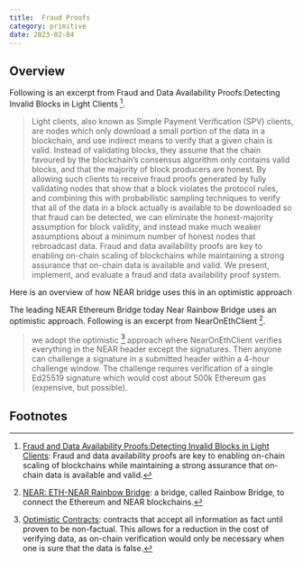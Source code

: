 ```yaml
---
title:  Fraud Proofs
category: primitive
date: 2023-02-04
---
```


## Overview

Following is an excerpt from Fraud and Data Availability Proofs:Detecting Invalid Blocks in Light Clients [^1].

> Light clients, also known as Simple Payment Verification (SPV) clients, are nodes which only download a small portion of the data in a blockchain, and use indirect means to verify that a given chain is valid. Instead of validating blocks, they assume that the chain favoured by the blockchain’s consensus algorithm only contains valid blocks, and that the majority of block producers are honest. By allowing such clients to receive fraud proofs generated by fully validating nodes that show that a block violates the protocol rules, and combining this with probabilistic sampling techniques to verify that all of the data in a block actually is available to be downloaded so that fraud can be detected, we can eliminate the honest-majority assumption for block validity, and instead make much weaker assumptions about a minimum number of honest nodes that rebroadcast data. Fraud and data availability proofs are key to enabling on-chain scaling of blockchains while maintaining a strong assurance that on-chain data is available and valid. We present, implement, and evaluate a fraud and data availability proof system.

Here is an overview of how NEAR bridge uses this in an optimistic approach

The leading NEAR Ethereum Bridge today Near Rainbow Bridge uses an optimistic approach.  Following is an excerpt from NearOnEthClient [^near-1].
> we adopt the optimistic [^near-2] approach where NearOnEthClient verifies everything in the NEAR header except the signatures. Then anyone can challenge a signature in a submitted header within a 4-hour challenge window. The challenge requires verification of a single Ed25519 signature which would cost about 500k Ethereum gas (expensive, but possible).

## Footnotes

[^1]: [Fraud and Data Availability Proofs:Detecting Invalid Blocks in Light Clients](http://www0.cs.ucl.ac.uk/staff/M.AlBassam/publications/fraudproofs.pdf): Fraud and data availability proofs are key to enabling on-chain scaling of blockchains while maintaining a strong assurance that on-chain data is available and valid.

[^near-1]: [NEAR: ETH-NEAR Rainbow Bridge](https://near.org/blog/eth-near-rainbow-bridge/): a bridge, called Rainbow Bridge, to connect the Ethereum and NEAR blockchains.

[^near-2]: [Optimistic Contracts](https://medium.com/@deaneigenmann/optimistic-contracts-fb75efa7ca84): contracts that accept all information as fact until proven to be non-factual. This allows for a reduction in the cost of verifying data, as on-chain verification would only be necessary when one is sure that the data is false.
